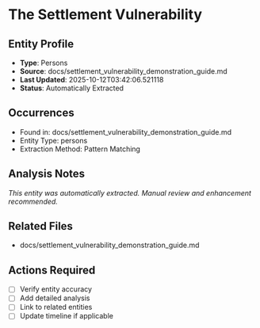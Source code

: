 # The Settlement Vulnerability

## Entity Profile
- **Type**: Persons
- **Source**: docs/settlement_vulnerability_demonstration_guide.md
- **Last Updated**: 2025-10-12T03:42:06.521118
- **Status**: Automatically Extracted

## Occurrences
- Found in: docs/settlement_vulnerability_demonstration_guide.md
- Entity Type: persons
- Extraction Method: Pattern Matching

## Analysis Notes
*This entity was automatically extracted. Manual review and enhancement recommended.*

## Related Files
- docs/settlement_vulnerability_demonstration_guide.md

## Actions Required
- [ ] Verify entity accuracy
- [ ] Add detailed analysis
- [ ] Link to related entities
- [ ] Update timeline if applicable
